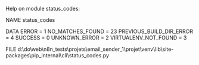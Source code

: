 Help on module status_codes:

NAME
    status_codes

DATA
    ERROR = 1
    NO_MATCHES_FOUND = 23
    PREVIOUS_BUILD_DIR_ERROR = 4
    SUCCESS = 0
    UNKNOWN_ERROR = 2
    VIRTUALENV_NOT_FOUND = 3

FILE
    d:\do\web\n8n_tests\projets\email_sender_1\projet\venv\lib\site-packages\pip\_internal\cli\status_codes.py


